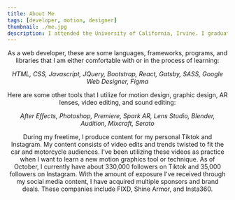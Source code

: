 ```yaml
---
title: About Me
tags: [developer, motion, designer]
thumbnail: ./me.jpg
description: I attended the University of California, Irvine. I graduated with a B.S. in Electrical Engineering in 2017 and completed a coding bootcamp in 2018. I currently work as a Motion Designer and Web Developer for Unfold Agency. I have a diverse set of skills, with the ability to create websites, program apps, develop AR lens filter for Instagram and Snapchat, animate text on video, create video cut-downs and edits, and edit audio. I am always willing to learn and expand on my ever growing skillset.
---
```


<p style="text-align:center;">
As a web developer, these are some languages, frameworks, programs, and libraries that I am either comfortable with or in the process of learning:
<br/>
<p style="text-align:center; font-style:italic;">HTML, CSS, Javascript, JQuery, Bootstrap, React, Gatsby, SASS, Google Web Designer, Figma</p>
</p>

<p style="text-align:center;">
Here are some other tools that I utilize for motion design, graphic design, AR lenses, video editing, and sound editing:
<br/>
<p style="text-align:center; font-style:italic;">After Effects, Photoshop, Premiere, Spark AR, Lens Studio, Blender, Audition, Mixcraft, Serato</p>
</p>

<p style="text-align:center;">
    During my freetime, I produce content for my personal Tiktok and Instagram. My content consists of video edits and trends twisted to fit the car and motorcycle audiences. 
    I've been utilizing these videos as practice when I want to learn a new motion graphics tool or technique. 
    As of October, I currently have about 330,000 followers on Tiktok and 35,000 followers on Instagram. 
    With the amount of exposure I've received through my social media content, I have acquired multiple sponsors and brand deals. These companies include FIXD, Shine Armor, and Insta360.
</p>
